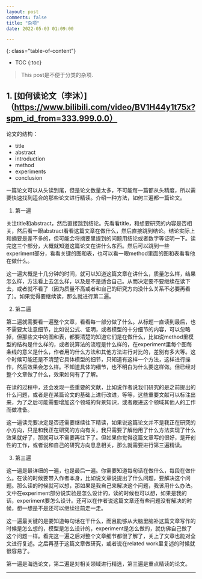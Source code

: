 ```yaml
---
layout: post
comments: false
title: "杂项"
date: 2022-05-03 01:09:00

---
```


<!--more-->

{: class="table-of-content"}
* TOC
{:toc}

> This post是不便于分类的杂项.


## 1. [如何读论文（李沐）]（https://www.bilibili.com/video/BV1H44y1t75x?spm_id_from=333.999.0.0）

论文的结构：
* title
* abstract
* introduction
* method
* experiments
* conclusion

一篇论文可以从头读到尾，但是论文数量太多，不可能每一篇都从头精度，所以需要快速找到适合的那些论文进行精读。介绍一种方法，如何三遍都一篇论文。

1. 第一遍

关注title和abstract，然后直接跳到结论。先看看title，和想要研究的内容是否相关，然后看一眼abstract看看这篇文章在做什么，然后直接跳到结论。结论实际上和摘要是差不多的，但可能会将摘要里提到的问题用结论或者数字等证明一下。读完这三个部分，大概就知道这篇论文在讲什么东西。然后可以跳到一些experiment部分，看看关键的图和表，也可以看一眼method里面的图和表看看他在做什么。

这一遍大概是十几分钟的时间，就可以知道这篇文章在讲什么，质量怎么样，结果怎么样，方法看上去怎么样，以及是不是适合自己。从而决定要不要继续在读下去，或者就不看了（因为质量不高或者和自己的研究方向没什么关系不必要再看了）。如果觉得要继续读，那么就进行第二遍。

2. 第二遍

第二遍就需要看一遍整个文章，看看每一部分做了什么。从标题一直读到最后，也不需要太注意细节，比如说公式、证明，或者模型的十分细节的内容，可以忽略掉，但那些文中的图和表，都要清楚的知道它们是在做什么，比如说method里模型的结构是什么样的，或者说算法的流程是什么样的，在experiment里每个图每条线的意义是什么，作者用的什么方法和其他方法进行对比的，差别有多大等。这个时候可能还是不清楚它具体模型的细节，只知道有这样一个方法，这样进行操作，然后效果会怎么样。不知道具体的细节，也不明白为什么要这样做。但已经对整个文章做了什么，效果如何有了了解。

在读的过程中，还会发现一些重要的文献，比如说作者说我们研究的是之前提出的什么问题，或者是在某篇论文的基础上进行改进，等等，这些重要文献可以标注出来，为了之后可能需要增加这个领域的背景知识，或者跟进这个领域其他人的工作而做准备。

这一遍读完要决定是否还需要继续往下精读，如果说这篇论文并不是我正在研究的小方向，只是和我正在研究的方向有关，我只需要了解他用了什么方法实现了什么效果就好了，那就可以不需要再往下了。但如果你觉得这篇文章写的很好，是开创性的工作，或者说和自己的研究方向息息相关，那么就需要进行第三遍精读。

3. 第三遍

这一遍是最详细的一遍，也是最后一遍。你需要知道每句话在做什么，每段在做什么。在读的时候要带入作者本身，比如说文章说提出了什么问题，要解决这个问题。那么读的时候就可以想，那如果是我自己来解决这个问题，我该用什么办法。文中在experiment部分说实验是怎么设计的，读的时候也可以想，如果是我的话，experiment要怎么设计。还可以在作者说这篇文章还有些问题没有解决的时候，想一想是不是还可以继续往前走一走。

这一遍最关键的是要知道每句话在干什么，而且能够从大脑里脑补这篇文章写作的时候是怎么想的，模型是怎么设计的，experiment是怎么做的，就仿佛自己做了这个问题一样。看完这一遍之后对整个文章细节都很了解了，关上了文章也能对全文进行复述。之后再基于这篇文章做研究，或者说在related work里复述的时候就很容易了。


第一遍是海选论文，第二遍是对相关领域进行精选，第三遍是重点精读的论文。


<!--more-->

---
